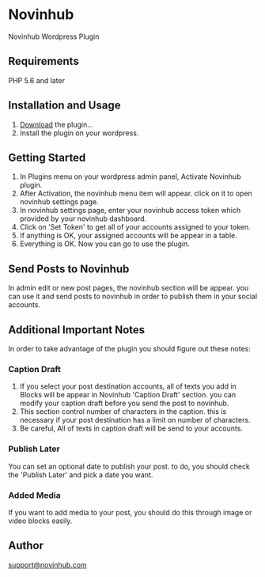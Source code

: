 # Novinhub
Novinhub Wordpress Plugin

## Requirements

PHP 5.6 and later

## Installation and Usage

1. [Download](https://novinhub.com/plugin/novinhub_wp_v1.zip) the plugin...
2. Install the plugin on your wordpress.

## Getting Started

1. In Plugins menu on your wordpress admin panel, Activate Novinhub plugin.
2. After Activation, the novinhub menu item will appear. click on it to open novinhub settings page.
3. In novinhub settings page, enter your novinhub access token which provided by your novinhub dashboard.
4. Click on 'Set Token' to get all of your accounts assigned to your token.
5. If anything is OK, your assigned accounts will be appear in a table.
6. Everything is OK. Now you can go to use the plugin. 

## Send Posts to Novinhub 
In admin edit or new post pages, the novinhub section will be appear. you can use it and send posts
to novinhub in order to publish them in your social accounts.

## Additional Important Notes
In order to take advantage of the plugin you should figure out these notes:

### Caption Draft
1. If you select your post destination accounts, all of texts you add in Blocks will be appear in Novinhub 'Caption Draft' section. you can 
modify your caption draft before you send the post to novinhub.
2. This section control number of characters in the caption. this is necessary if your post destination
has a limit on number of characters.
3. Be careful, All of texts in caption draft will be send to your accounts. 

### Publish Later 
You can set an optional date to publish your post. to do, you should check the 'Publish Later' and
pick a date you want.

### Added Media
If you want to add media to your post, you should do this through image or video blocks easily.

## Author

support@novinhub.com


